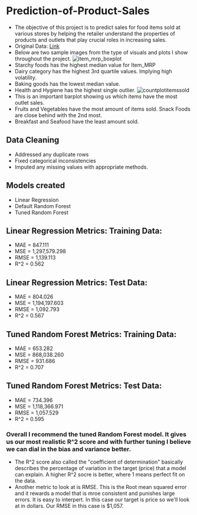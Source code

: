 # Prediction-of-Product-Sales
- The objective of this project is to predict sales for food items sold at various stores by helping the retailer understand the properties of products and outlets that play crucial roles in increasing sales.
- Original Data:
[Link](https://drive.google.com/file/d/1syH81TVrbBsdymLT_jl2JIf6IjPXtSQw/view)
- Below are two sample images from the type of visuals and plots I show throughout the project.
![item_mrp_boxplot](https://github.com/parkerholds/Prediction-of-Product-Sales/assets/140461361/8ceaf7c9-58e0-460d-bf0a-5e3ce3eb47c4)
 - Starchy foods has the highest median value for Item_MRP
 - Dairy category has the highest 3rd quartile values. Implying high volatility. 
 - Baking goods has the lowest median value.
 - Health and Hygiene has the highest single outlier.
![countplotitemssold](https://github.com/parkerholds/Prediction-of-Product-Sales/assets/140461361/9f1fed5d-d534-404d-9a30-b217b894d2e8)
- This is an important barplot showing us which items have the most outlet sales.
 - Fruits and Vegetables have the most amount of items sold. Snack Foods are close behind with the 2nd most.
 - Breakfast and Seafood have the least amount sold.


## Data Cleaning
- Addressed any duplicate rows
- Fixed categorical inconsistencies
- Imputed any missing values with appropriate methods.

## Models created
- Linear Regression
- Default Random Forest
- Tuned Random Forest

## Linear Regression Metrics: Training Data:
- MAE = 847.111
- MSE = 1,297,579.298
- RMSE = 1,139.113
- R^2 = 0.562

## Linear Regression Metrics: Test Data:
- MAE = 804.026
- MSE = 1,194,197.603
- RMSE = 1,092.793
- R^2 = 0.567

## Tuned Random Forest Metrics: Training Data:
- MAE = 653.282
- MSE = 868,038.260
- RMSE = 931.686
- R^2 = 0.707

## Tuned Random Forest Metrics: Test Data:
- MAE = 734.396
- MSE = 1,118,366.971
- RMSE = 1,057.529
- R^2 = 0.595

### Overall I recommend the tuned Random Forest model. It gives us our most realistic R^2 score and with further tuning I believe we can dial in the bias and variance better.
 - The R^2 score also called the "coefficient of determination" basically describes the percentage of variation in the target (price) that a model can explain. A higher R^2 socre is better, where 1 means perfect fit on the data.
 - Another metric to look at is RMSE. This is the Root mean squared error and it rewards a model that is mroe consistent and punishes large errors. It is easy to interpert. In this case our target is price so we'll look at in dollars. Our RMSE in this case is $1,057.
